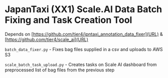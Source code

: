# JapanTaxi (XX1) Scale.AI Data Batch Fixing and Task Creation Tool

Depends on [https://github.com/tier4/jpntaxi_annotation_data_fixer](URL) & [https://github.com/tier4/scale_ai](URL)

`batch_data_fixer.py` - Fixes bag files supplied in a csv and uploads to AWS S3

`scale_batch_task_upload.py` - Creates tasks on Scale AI dashboard from preprocessed list of bag files from the previous step